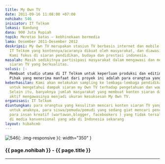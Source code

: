 ```yaml
---
title: My Own TV
date: 2011-09-16 11:08:00 +07:00
nohibah: 546
inisiator: IT Telkom
lokasi: Bandung
dana: 900 Juta Rupiah
topik: Meretas batas – kebhinekaan bermedia
lama: Desember 2011-Desember 2012
deskripsi: My Own TV merupakan stasiun TV berbasis internet dan mobile persembahan
  IT Telkom yang kontennya/acaranya dibuat oleh masyarakat, dan diawasi oleh masyarakat.
  Kami fokus di siaran pendidikan, budaya dan prestasi indonesia.
masalah: Masih sedikitnya partisipasi masyarakat dalam mengawasi dan menciptakan konten
  siaran TV yang berkualitas.
solusi: |-
  Membuat studio utama di IT Telkom untuk keperluan produksi dan editing konten, membuat platform “produksi konten” berbasis internet dan mobile yang memungkinkan semua masyarakat Indonesia untuk membuat konten siaran TV dengan sangat mudah dan menguploadnya, membuat recommender system berbasis internet dan mobile yang berfungsi untuk memberikan rating pada setiap, konten yang dibuat (baik oleh masyarakat atau studio utama) mulai dari merusak moral-tidak mendidik-menghibur-mendidik-mencerahkan, membuat situs gratis my Own TV yang memuat semua konten siaran TV dalam format web dan mobile serta sms (untuk masyarakat dengan ponsel yang tidak canggih), dan membuat sistem award and punishment yang transparan, sehingga masyarakat pembuat konten yang berkualitas mendapatkan banyak royalti sedangkan masyarakat pembuat konten yang merusak/tidak mendidik mendapatkan “hukuman”.
  Pihak yang menerima manfaat dari proyek ini adalah para orangtua yang kesulitan mencari konten siaran TV yang berkualitas/mencerahkan untuk anaknya, para siswa/pemuda/pemudi yang sedang giat mencari pencerahan, dan para insan kreatif (wartawan,blogger, facebookers ) yang tidak tersalurkan idenya di media konvensional yang ada di Indonesia sekarang
keberhasilan: Kami akan melakukan sampling ke lembaga-lembaga pendidikan di Indonesia
  untuk mengetahui dampak siaran my Own TV terhadap pengetahuan dan wawasan mereka.
  Selain itu, banyaknya jumlah masyarakat yang membuat konten siaran dan juga berpartisipasi
  aktif mengawasinya menjadi ukuran kesuksesan My Own TV.
organisasi: IT Telkom
diuntungkan: para orangtua yang kesulitan mencari konten siaran TV yang berkualitas/mencerahkan
  untuk anaknya, para siswa/pemuda/pemudi yang sedang giat mencari pencerahan, dan
  para insan kreatif (wartawan,blogger, facebookers ) yang tidak tersalurkan idenya
  di media konvensional yang ada di Indonesia sekarang
layout: hibahcmb
---
```


![546](/static/img/hibahcmb/546.png){: .img-responsive }{: width="350" }

### {{ page.nohibah }} - {{ page.title }}

---
